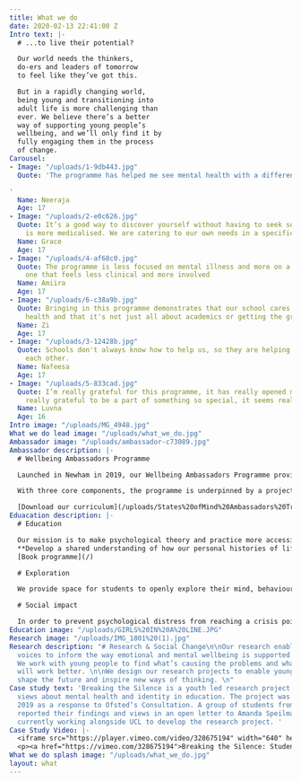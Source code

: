 ```yaml
---
title: What we do
date: 2020-02-13 22:41:00 Z
Intro text: |-
  # ...to live their potential?

  Our world needs the thinkers,
  do-ers and leaders of tomorrow
  to feel like they’ve got this.

  But in a rapidly changing world,
  being young and transitioning into
  adult life is more challenging than
  ever. We believe there’s a better
  way of supporting young people’s
  wellbeing, and we’ll only find it by
  fully engaging them in the process
  of change.
Carousel:
- Image: "/uploads/1-9db443.jpg"
  Quote: 'The programme has helped me see mental health with a different perspective.

'
  Name: Neeraja
  Age: 17
- Image: "/uploads/2-e0c626.jpg"
  Quote: It’s a good way to discover yourself without having to seek something that
    is more medicalised. We are catering to our own needs in a specific school.
  Name: Grace
  Age: 17
- Image: "/uploads/4-af68c0.jpg"
  Quote: The programme is less focused on mental illness and more on a wider education,
    one that feels less clinical and more involved
  Name: Amiira
  Age: 17
- Image: "/uploads/6-c38a9b.jpg"
  Quote: Bringing in this programme demonstrates that our school cares about our mental
    health and that it's not just all about academics or getting the grades.
  Name: Zi
  Age: 17
- Image: "/uploads/3-12428b.jpg"
  Quote: Schools don't always know how to help us, so they are helping us to help
    each other.
  Name: Nafeesa
  Age: 17
- Image: "/uploads/5-833cad.jpg"
  Quote: I’m really grateful for this programme, it has really opened my eyes. I feel
    really grateful to be a part of something so special, it seems really significant.
  Name: Luvna
  Age: 16
Intro image: "/uploads/MG_4948.jpg"
What we do lead image: "/uploads/what_we_do.jpg"
Ambassador image: "/uploads/ambassador-c73089.jpg"
Ambassador description: |-
  # Wellbeing Ambassadors Programme

  Launched in Newham in 2019, our Wellbeing Ambassadors Programme provide training and resources for schools to create an approach to wellbeing that is informed and led by students. We’re designing a model that helps students develop self awareness and emotional intelligence as part of their academic life.

  With three core components, the programme is underpinned by a project-led approach where students harness their insights to create a social impact.

  [Download our curriculum](/uploads/States%20ofMind%20Ambassadors%20Training%20Programme.pdf)
Eduacation description: |-
  # Education

  Our mission is to make psychological theory and practice more accessible for young people, so that they can benefit from the rich insights that psychology can bring to our understanding of ourselves and others. **Explore the human mind, behaviour and emotions in a series of seminars that draw on a range of psychological models.**
  **Develop a shared understanding of how our personal histories of life shape our mind, personality and self-perception, through a group learning model.**
  [Book programme](/)

  # Exploration

  We provide space for students to openly explore their mind, behaviour and identity outside of clinical settings. **Explore how the mind and personality are shaped by experience, using neuroscience, evolutionary, humanistic and psychosocial theory to provide insight into our emotional and mental landscapes. **Our model uses a group learning approach, so that young people reflect and learn together in a therapeutic context. By integrating personal experience with critical thinking, we provide an emotionally informed learning environment.**

  # Social impact

  In order to prevent psychological distress from reaching a crisis point, systems must evolve to listen more closely to the voices and needs of young people at an earlier stage. **By embedding our model within education, we aim to develop more effective methods for the education system to support young people's mental health, throughout their academic life and beyond.**We combine education with social action for meaningful and sustainable change. Using a social enterprise model, our program supports young people to lead their own projects and initiatives, so they can take their learning and insights forward to a wider audience.**
Education image: "/uploads/GIRLS%20IN%20A%20LINE.JPG"
Research image: "/uploads/IMG_1801%20(1).jpg"
Research description: "# Research & Social Change\n\nOur research enables young people’s
  voices to inform the way emotional and mental wellbeing is supported in society.
  We work with young people to find what’s causing the problems and what they believe
  will work better. \n\nWe design our research projects to enable young people to
  shape the future and inspire new ways of thinking. \n"
Case study text: 'Breaking the Silence is a youth led research project exploring students
  views about mental health and identity in education. The project was launched in
  2019 as a response to Ofsted’s Consultation. A group of students from London colleges
  reported their findings and views in an open letter to Amanda Speilman.  We are
  currently working alongside UCL to develop the research project. '
Case Study Video: |-
  <iframe src="https://player.vimeo.com/video/328675194" width="640" height="360" frameborder="0" allow="autoplay; fullscreen" allowfullscreen></iframe>
  <p><a href="https://vimeo.com/328675194">Breaking the Silence: Students respond to Ofsted Consultation</a> from <a href="https://vimeo.com/user62929828">Bea Herbert</a> on <a href="https://vimeo.com">Vimeo</a>.</p>
What we do splash image: "/uploads/what_we_do.jpg"
layout: what
---
```


